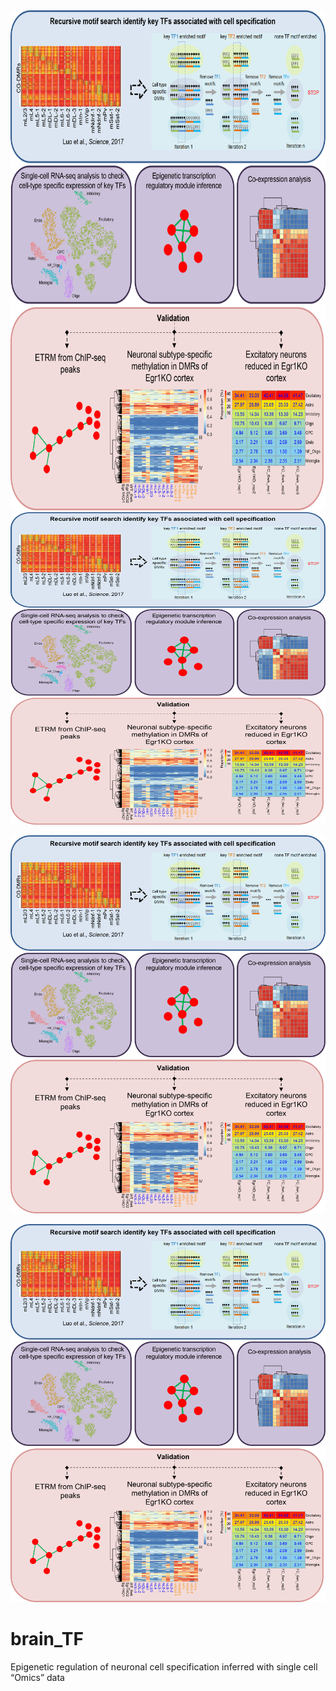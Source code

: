 <div align=center><img width="1000" height="800" src="https://github.com/Gavin-Yinld/brain_TF/blob/master/Figures/cover.png" /></div>

<div align=center><img width="600" height="500" src="https://github.com/Gavin-Yinld/brain_TF/blob/master/Figures/cover.png" /></div>

![ScreenShot](https://github.com/Gavin-Yinld/brain_TF/blob/master/Figures/cover.png)

![image](https://github.com/Gavin-Yinld/brain_TF/blob/master/Figures/cover.png)


# brain_TF
Epigenetic regulation of neuronal cell specification inferred with single cell “Omics” data

